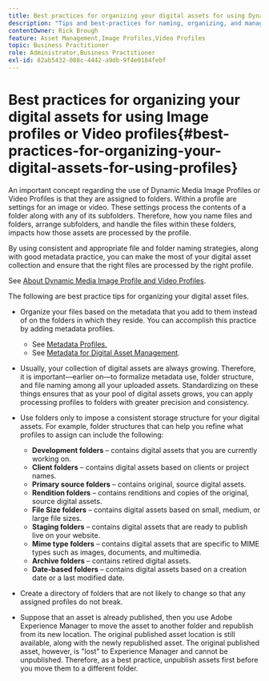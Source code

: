 ```yaml
---
title: Best practices for organizing your digital assets for using Dynamic Media Image Profiles or Video Profiles
description: "Tips and best-practices for naming, organizing, and managing Dynamic Media image files and video asset files."
contentOwner: Rick Brough
feature: Asset Management,Image Profiles,Video Profiles
topic: Business Practitioner
role: Administrator,Business Practitioner
exl-id: 82ab5432-088c-4442-a9db-9f4e0184febf
---
```

# Best practices for organizing your digital assets for using Image profiles or Video profiles{#best-practices-for-organizing-your-digital-assets-for-using-profiles}

An important concept regarding the use of Dynamic Media Image Profiles or Video Profiles is that they are assigned to folders. Within a profile are settings for an image or video. These settings process the contents of a folder along with any of its subfolders. Therefore, how you name files and folders, arrange subfolders, and handle the files within these folders, impacts how those assets are processed by the profile.

By using consistent and appropriate file and folder naming strategies, along with good metadata practice, you can make the most of your digital asset collection and ensure that the right files are processed by the right profile.

See [About Dynamic Media Image Profile and Video Profiles](about-image-video-profiles.md).

The following are best practice tips for organizing your digital asset files.

* Organize your files based on the metadata that you add to them instead of on the folders in which they reside. You can accomplish this practice by adding metadata profiles.

  * See [Metadata Profiles.](/help/assets/metadata-profiles.md)
  * See [Metadata for Digital Asset Management](/help/assets/manage-metadata.md).

* Usually, your collection of digital assets are always growing. Therefore, it is important&mdash;earlier on&mdash;to formalize metadata use, folder structure, and file naming among all your uploaded assets. Standardizing on these things ensures that as your pool of digital assets grows, you can apply processing profiles to folders with greater precision and consistency.
* Use folders only to impose a consistent storage structure for your digital assets. For example, folder structures that can help you refine what profiles to assign can include the following:

  * **Development folders** &ndash; contains digital assets that you are currently working on.
  * **Client folders** &ndash; contains digital assets based on clients or project names.
  * **Primary source folders** &ndash; contains original, source digital assets.
  * **Rendition folders** &ndash; contains renditions and copies of the original, source digital assets.
  * **File Size folders** &ndash; contains digital assets based on small, medium, or large file sizes.
  * **Staging folders** &ndash; contains digital assets that are ready to publish live on your website.
  * **Mime type folders** &ndash; contains digital assets that are specific to MIME types such as images, documents, and multimedia.
  * **Archive folders** &ndash; contains retired digital assets.
  * **Date-based folders** &ndash; contains digital assets based on a creation date or a last modified date.

* Create a directory of folders that are not likely to change so that any assigned profiles do not break.
* Suppose that an asset is already published, then you use Adobe Experience Manager to move the asset to another folder and republish from its new location. The original published asset location is still available, along with the newly republished asset. The original published asset, however, is "lost" to Experience Manager and cannot be unpublished. Therefore, as a best practice, unpublish assets first before you move them to a different folder.
